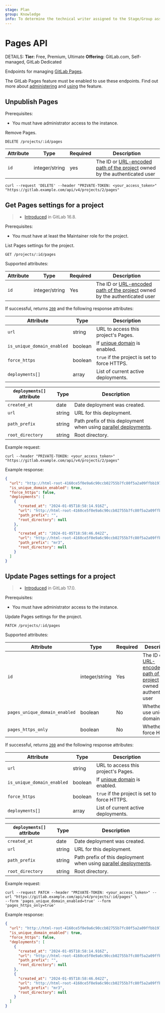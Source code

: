 ```yaml
---
stage: Plan
group: Knowledge
info: To determine the technical writer assigned to the Stage/Group associated with this page, see https://handbook.gitlab.com/handbook/product/ux/technical-writing/#assignments
---
```


# Pages API

DETAILS:
**Tier:** Free, Premium, Ultimate
**Offering:** GitLab.com, Self-managed, GitLab Dedicated

Endpoints for managing [GitLab Pages](../user/project/pages/index.md).

The GitLab Pages feature must be enabled to use these endpoints. Find out more about [administering](../administration/pages/index.md) and [using](../user/project/pages/index.md) the feature.

## Unpublish Pages

Prerequisites:

- You must have administrator access to the instance.

Remove Pages.

```plaintext
DELETE /projects/:id/pages
```

| Attribute | Type           | Required | Description                              |
| --------- | -------------- | -------- | ---------------------------------------- |
| `id`      | integer/string | yes      | The ID or [URL-encoded path of the project](rest/index.md#namespaced-path-encoding) owned by the authenticated user |

```shell
curl --request 'DELETE' --header "PRIVATE-TOKEN: <your_access_token>" "https://gitlab.example.com/api/v4/projects/2/pages"
```

## Get Pages settings for a project

> - [Introduced](https://gitlab.com/gitlab-org/gitlab/-/issues/436932) in GitLab 16.8.

Prerequisites:

- You must have at least the Maintainer role for the project.

List Pages settings for the project.

```plaintext
GET /projects/:id/pages
```

Supported attributes:

| Attribute | Type           | Required | Description                              |
| --------- | -------------- | -------- | ---------------------------------------- |
| `id`      | integer/string | Yes      | The ID or [URL-encoded path of the project](rest/index.md#namespaced-path-encoding) owned by the authenticated user |

If successful, returns [`200`](rest/index.md#status-codes) and the following
response attributes:

| Attribute                                 | Type       | Description                                                                                                                  |
| ----------------------------------------- | ---------- | -----------------------                                                                                                      |
| `url`                                     | string     | URL to access this project's Pages.                                                                                            |
| `is_unique_domain_enabled`                | boolean    | If [unique domain](../user/project/pages/introduction.md) is enabled.                                                        |
| `force_https`                             | boolean    | `true` if the project is set to force HTTPS.                                                                                      |
| `deployments[]`                           | array      | List of current active deployments.                                                                                          |

| `deployments[]` attribute                 | Type       | Description                                                                                                                   |
| ----------------------------------------- | ---------- |-------------------------------------------------------------------------------------------------------------------------------|
| `created_at`                              | date       | Date deployment was created.                                                                                                  |
| `url`                                     | string     | URL for this deployment.                                                                                                      |
| `path_prefix`                             | string     | Path prefix of this deployment when using [parallel deployments](../user/project/pages/index.md#parallel-deployments). |
| `root_directory`                          | string     | Root directory.                                                                                                               |

Example request:

```shell
curl --header "PRIVATE-TOKEN: <your_access_token>" "https://gitlab.example.com/api/v4/projects/2/pages"
```

Example response:

```json
{
  "url": "http://html-root-4160ce5f0e9a6c90ccb02755b7fc80f5a2a09ffbb1976cf80b653.pages.gdk.test:3010",
  "is_unique_domain_enabled": true,
  "force_https": false,
  "deployments": [
    {
      "created_at": "2024-01-05T18:58:14.916Z",
      "url": "http://html-root-4160ce5f0e9a6c90ccb02755b7fc80f5a2a09ffbb1976cf80b653.pages.gdk.test:3010/",
      "path_prefix": "",
      "root_directory": null
    },
    {
      "created_at": "2024-01-05T18:58:46.042Z",
      "url": "http://html-root-4160ce5f0e9a6c90ccb02755b7fc80f5a2a09ffbb1976cf80b653.pages.gdk.test:3010/mr3",
      "path_prefix": "mr3",
      "root_directory": null
    }
  ]
}
```

## Update Pages settings for a project

> - [Introduced](https://gitlab.com/gitlab-org/gitlab/-/merge_requests/147227) in GitLab 17.0.

Prerequisites:

- You must have administrator access to the instance.

Update Pages settings for the project.

```plaintext
PATCH /projects/:id/pages
```

Supported attributes:

| Attribute                       | Type           | Required | Description                                                                                                         |
| --------------------------------| -------------- | -------- | --------------------------------------------------------------------------------------------------------------------|
| `id`                            | integer/string | Yes      | The ID or [URL-encoded path of the project](rest/index.md#namespaced-path-encoding) owned by the authenticated user |
| `pages_unique_domain_enabled`   | boolean        | No       | Whether to use unique domain                                                                                        |
| `pages_https_only`              | boolean        | No       | Whether to force HTTPs                                                                                              |

If successful, returns [`200`](rest/index.md#status-codes) and the following
response attributes:

| Attribute                                 | Type       | Description                                                                                                                  |
| ----------------------------------------- | ---------- | -----------------------                                                                                                      |
| `url`                                     | string     | URL to access this project's Pages.                                                                                            |
| `is_unique_domain_enabled`                | boolean    | If [unique domain](../user/project/pages/introduction.md) is enabled.                                                        |
| `force_https`                             | boolean    | `true` if the project is set to force HTTPS.                                                                                      |
| `deployments[]`                           | array      | List of current active deployments.                                                                                          |

| `deployments[]` attribute                 | Type       | Description                                                                                                                   |
| ----------------------------------------- | ---------- |-------------------------------------------------------------------------------------------------------------------------------|
| `created_at`                              | date       | Date deployment was created.                                                                                                  |
| `url`                                     | string     | URL for this deployment.                                                                                                      |
| `path_prefix`                             | string     | Path prefix of this deployment when using [parallel deployments](../user/project/pages/index.md#parallel-deployments). |
| `root_directory`                          | string     | Root directory.                                                                                                               |

Example request:

```shell
curl --request PATCH --header "PRIVATE-TOKEN: <your_access_token>" --url "https://gitlab.example.com/api/v4/projects/:id/pages" \
--form 'pages_unique_domain_enabled=true' --form 'pages_https_only=true'
```

Example response:

```json
{
  "url": "http://html-root-4160ce5f0e9a6c90ccb02755b7fc80f5a2a09ffbb1976cf80b653.pages.gdk.test:3010",
  "is_unique_domain_enabled": true,
  "force_https": false,
  "deployments": [
    {
      "created_at": "2024-01-05T18:58:14.916Z",
      "url": "http://html-root-4160ce5f0e9a6c90ccb02755b7fc80f5a2a09ffbb1976cf80b653.pages.gdk.test:3010/",
      "path_prefix": "",
      "root_directory": null
    },
    {
      "created_at": "2024-01-05T18:58:46.042Z",
      "url": "http://html-root-4160ce5f0e9a6c90ccb02755b7fc80f5a2a09ffbb1976cf80b653.pages.gdk.test:3010/mr3",
      "path_prefix": "mr3",
      "root_directory": null
    }
  ]
}
```
